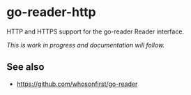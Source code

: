 # go-reader-http

HTTP and HTTPS support for the go-reader Reader interface.

_This is work in progress and documentation will follow._

## See also

* https://github.com/whosonfirst/go-reader
